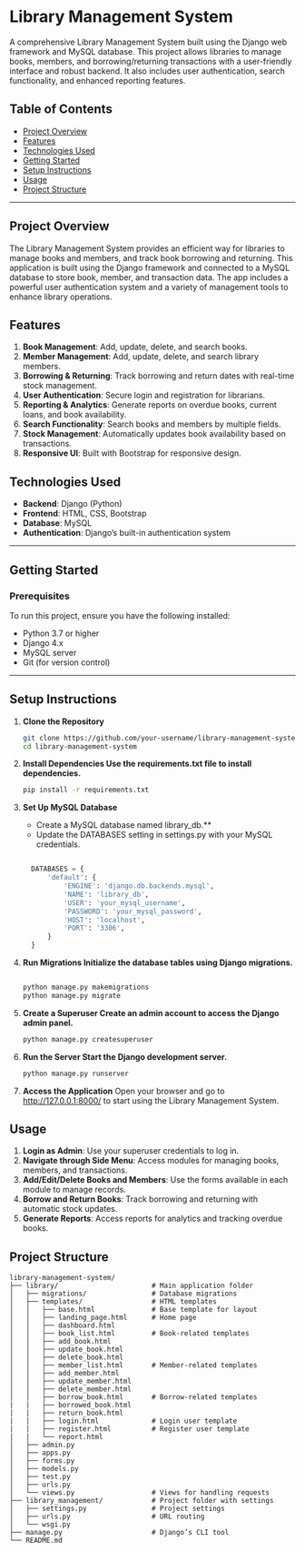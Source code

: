 # Library Management System

A comprehensive Library Management System built using the Django web framework and MySQL database. This project allows libraries to manage books, members, and borrowing/returning transactions with a user-friendly interface and robust backend. It also includes user authentication, search functionality, and enhanced reporting features.

## Table of Contents
- [Project Overview](#project-overview)
- [Features](#features)
- [Technologies Used](#technologies-used)
- [Getting Started](#getting-started)
- [Setup Instructions](#setup-instructions)
- [Usage](#usage)
- [Project Structure](#project-structure)
---

## Project Overview

The Library Management System provides an efficient way for libraries to manage books and members, and track book borrowing and returning. This application is built using the Django framework and connected to a MySQL database to store book, member, and transaction data. The app includes a powerful user authentication system and a variety of management tools to enhance library operations.

## Features

1. **Book Management**: Add, update, delete, and search books.
2. **Member Management**: Add, update, delete, and search library members.
3. **Borrowing & Returning**: Track borrowing and return dates with real-time stock management.
4. **User Authentication**: Secure login and registration for librarians.
5. **Reporting & Analytics**: Generate reports on overdue books, current loans, and book availability.
6. **Search Functionality**: Search books and members by multiple fields.
7. **Stock Management**: Automatically updates book availability based on transactions.
8. **Responsive UI**: Built with Bootstrap for responsive design.

## Technologies Used

- **Backend**: Django (Python)
- **Frontend**: HTML, CSS, Bootstrap
- **Database**: MySQL
- **Authentication**: Django’s built-in authentication system

---

## Getting Started

### Prerequisites
To run this project, ensure you have the following installed:
- Python 3.7 or higher
- Django 4.x
- MySQL server
- Git (for version control)

---

## Setup Instructions

1. **Clone the Repository**
   ```bash
   git clone https://github.com/your-username/library-management-system.git
   cd library-management-system

2. **Install Dependencies Use the requirements.txt file to install dependencies.**

    ```bash
    pip install -r requirements.txt

3. **Set Up MySQL Database**
    - Create a MySQL database named library_db.**
    - Update the DATABASES setting in settings.py with your MySQL credentials.
    ```python

      DATABASES = {
          'default': {
              'ENGINE': 'django.db.backends.mysql',
              'NAME': 'library_db',
              'USER': 'your_mysql_username',
              'PASSWORD': 'your_mysql_password',
              'HOST': 'localhost',
              'PORT': '3306',
          }
      }

4. **Run Migrations Initialize the database tables using Django migrations.**

    ```bash
    
    python manage.py makemigrations
    python manage.py migrate
    
5. **Create a Superuser Create an admin account to access the Django admin panel.**

    ```bash
    python manage.py createsuperuser

6. **Run the Server Start the Django development server.**

    ```bash
    python manage.py runserver

7. **Access the Application**  Open your browser and go to http://127.0.0.1:8000/ to start using the Library Management System.

## Usage
1. **Login as Admin**: Use your superuser credentials to log in.
2. **Navigate through Side Menu**: Access modules for managing books, members, and transactions.
3. **Add/Edit/Delete Books and Members**: Use the forms available in each module to manage records.
4. **Borrow and Return Books**: Track borrowing and returning with automatic stock updates.
5. **Generate Reports**: Access reports for analytics and tracking overdue books.

## Project Structure

```
library-management-system/
├── library/                       # Main application folder
│   ├── migrations/                # Database migrations
│   ├── templates/                 # HTML templates
│   │   ├── base.html              # Base template for layout
│   │   ├── landing_page.html      # Home page
│   │   ├── dashboard.html
│   │   ├── book_list.html         # Book-related templates
│   │   ├── add_book.html
│   │   ├── update_book.html
│   │   ├── delete_book.html
│   │   ├── member_list.html       # Member-related templates
│   │   ├── add_member.html
│   │   ├── update_member.html
│   │   ├── delete_member.html
│   │   ├── borrow_book.html       # Borrow-related templates
|   |   ├── borrowed_book.html
|   |   ├── return_book.html
|   |   ├── login.html             # Login user template
|   |   ├── register.html          # Register user template
|   |   └── report.html
│   ├── admin.py                   
│   ├── apps.py
│   ├── forms.py
│   ├── models.py
│   ├── test.py
│   ├── urls.py
│   └── views.py                   # Views for handling requests
├── library_management/            # Project folder with settings
│   ├── settings.py                # Project settings
│   ├── urls.py                    # URL routing
│   └── wsgi.py
├── manage.py                      # Django’s CLI tool
└── README.md

